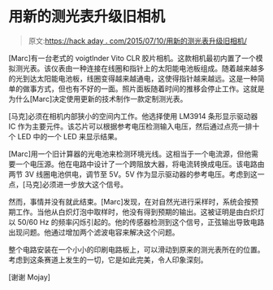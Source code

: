 # 用新的测光表升级旧相机

> 原文:[https://hack aday . com/2015/07/10/用新的测光表升级旧相机/](https://hackaday.com/2015/07/10/upgrading-an-old-camera-with-a-new-light-meter/)

[Marc]有一台老式的 voigtlnder Vito CLR 胶片相机。这款相机最初内置了一个模拟测光表。该仪表由一种连接在线圈和指针上的太阳能电池板组成。随着越来越多的光到达太阳能电池板，线圈变得越来越通电，这使得指针越来越远。这是一种简单的做事方式，但也有不好的一面。照片面板随着时间的推移会停止工作。这就是为什么[Marc]决定使用更新的技术制作一款定制测光表。

[马克]必须在相机内部狭小的空间内工作。他选择使用 LM3914 条形显示驱动器 IC 作为主要元件。该芯片可以根据参考电压检测输入电压，然后通过点亮一排十个 LED 中的一个 LED 来显示结果。

[Marc]用一个旧计算器的光电池来检测环境光线。这相当于一个电流源，但他需要一个电压源。他在电路中设计了一个跨阻放大器，将电流转换成电压。该电路由两节 3V 线圈电池供电，调节至 5V。5V 作为显示驱动器的参考电压。考虑到这一点，[马克]必须进一步放大这个信号。

然而，事情并没有就此结束。[Marc]发现，在对自然光进行采样时，系统会按预期工作。当他从白炽灯泡中取样时，他没有得到预期的输出。这被证明是由白炽灯以 50/60 Hz 的频率闪烁引起的。他的传感器检测到这个信号，正弦输出导致电路出现问题。他通过增加两个滤波电容来解决这个问题。

整个电路安装在一个小小的印刷电路板上，可以滑动到原来的测光表所在的位置。考虑到这条赛道上发生的一切，它是如此完美，令人印象深刻。

[谢谢 Mojay]